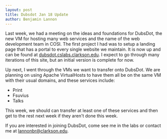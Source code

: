 ```yaml
---
layout: post
title: Dubsdot Jan 18 Update
author: Benjamin Lannon
---
```


Last week, we had a meeting on the ideas and foundations for DubsDot, the new
VM for hosting many web services and the name of the web development team in COSI.
The first project I had was to setup a landing page that has a portal to every
single website we maintain. It is now up and can be found at
[dubsdot.cslabs.clarkson.edu](https://dubsdot.cslabs.clarkson.edu). I expect to
go through many iterations of this site, but an initial version is complete for now.

Up next, I went through the VMs we want to transfer onto DubsDot. We are planning
on using Apache VirtualHosts to have them all be on the same VM with their usual
domains, and these services include:

- Print
- Fsuvius
- Talks

This week, we should can transfer at least one of these services and then get to
the rest next week if they aren't done this week.

If you are interested in joining DubsDot, come see me in the labs or contact me
at [lannonbr@clarkson.edu](mailto:lannonbr@clarskon.edu).
